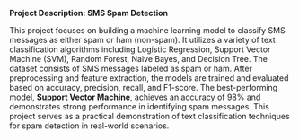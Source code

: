 **Project Description: SMS Spam Detection**

This project focuses on building a machine learning model to classify SMS messages as either spam or ham (non-spam). It utilizes a variety of text classification algorithms including Logistic Regression, Support Vector Machine (SVM), Random Forest, Naive Bayes, and Decision Tree. The dataset consists of SMS messages labeled as spam or ham. After preprocessing and feature extraction, the models are trained and evaluated based on accuracy, precision, recall, and F1-score. The best-performing model, **Support Vector Machine**, achieves an accuracy of 98% and demonstrates strong performance in identifying spam messages. This project serves as a practical demonstration of text classification techniques for spam detection in real-world scenarios.
